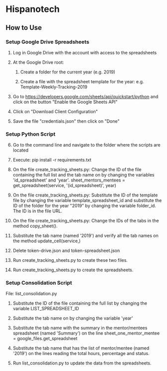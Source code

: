 # Hispanotech

## How to Use

### Setup Google Drive Spreadsheets

1. Log in Google Drive with the account with access to the spreadsheets

2. At the Google Drive root: 

   1. Create a folder for the current year (e.g. 2019)

   2. Create a file with the spreadsheet template for the year: e.g. Template-Weekly-Tracking-2019

3. Go to https://developers.google.com/sheets/api/quickstart/python and click on the button "Enable the Google Sheets API" 

4. Click on "Download Client Configuration"

5. Save the file "credentials.json" then click on "Done"

### Setup Python Script

6. Go to the command line and navigate to the folder where the scripts are located

7. Execute: pip install -r requirements.txt 

8. On the file create_tracking_sheets.py: Change the ID of the file containing the full list and the tab name on by changing the variables 'id_spreadsheet' and 'year'. 
sheet_mentors_mentees = get_spreadsheet(service, '(id_spreadsheet)', year)

9. On the file create_tracking_sheets.py: Substitute the ID of the template file by changing the variable template_spreadsheet_id and substitute the ID of the folder for the year "2019" by changing the variable folder_id. The ID is in the file URL.

10. On the file create_tracking_sheets.py: Change the IDs of the tabs in the method copy_sheet().

11. Substitute the tab name (named '2019') and verify all the tab names on the method update_cell(service,)

12. Delete token-drive.json and token-spreadsheet.json

13. Run create_tracking_sheets.py to create these two files.

14. Run create_tracking_sheets.py to create the spreadsheets.

### Setup Consolidation Script

File: list_consolidation.py

1. Substitute the ID of the file containing the full list by changing the variable 
LIST_SPREADSHEET_ID 
 
2. Substitute the tab name on by changing the variable 'year'
 
3. Substitute the tab name with the summary in the mentor/mentees spreadsheet (named 'Summary') on the line sheet_one_mentor_mentee = google_files.get_spreadsheet

4. Substitute the tab name that has the list of mentor/mentee (named '2019') on the lines reading the total hours, percentage and status.

5. Run list_consolidation.py to update the data from the spreadsheets.